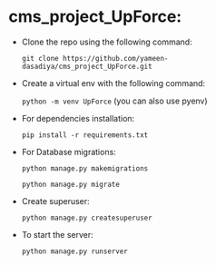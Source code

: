# cms_project_UpForce:

* Clone the repo using the following command:
  
    `git clone https://github.com/yameen-dasadiya/cms_project_UpForce.git`
* Create a virtual env with the following command:

    `python -m venv UpForce` (you can also use pyenv)
* For dependencies installation:

    `pip install -r requirements.txt`
* For Database migrations:

    `python manage.py makemigrations`
  
    `python manage.py migrate`
* Create superuser:
  
    `python manage.py createsuperuser`
* To start the server:

    `python manage.py runserver`
